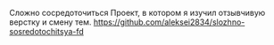 Сложно сосредоточиться
Проект, в котором я изучил отзывчивую верстку и смену тем.
https://github.com/aleksei2834/slozhno-sosredotochitsya-fd
